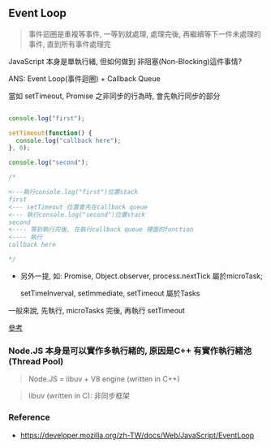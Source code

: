 ##  Event Loop

> 事件迴圈是重複等事件, 一等到就處理, 處理完後, 再繼續等下一件未處理的事件, 直到所有事件處理完

JavaScript 本身是單執行緒, 但如何做到 非阻塞(Non-Blocking)這件事情?

ANS: Event Loop(事件迴圈) + Callback Queue

當如 setTimeout, Promise 之非同步的行為時, 會先執行同步的部分

```js

console.log("first");

setTimeout(function() {
  console.log("callback here");
}, 0);

console.log("second");

/*

<---執行console.log("first")位置stack
first
<--- setTimeout 位置會先在callback queue
<--- 執行console.log("second")位置stack
second
<---- 等到執行完後, 在執行callback queue 裡面的function 
<---- 執行
callback here

*/

```

* 另外一提, 如: Promise, Object.observer, process.nextTick 屬於microTask;
 
  setTimeInverval, setImmediate, setTimeout 屬於Tasks

一般來說, 先執行, microTasks 完後, 再執行 setTimeout

[參考](https://jakearchibald.com/2015/tasks-microtasks-queues-and-schedules/)


### Node.JS 本身是可以實作多執行緒的, 原因是C++ 有實作執行緒池(Thread Pool)

> Node.JS = libuv + V8 engine (written in C++)

> libuv (written in C): 非同步框架


### Reference

- https://developer.mozilla.org/zh-TW/docs/Web/JavaScript/EventLoop

